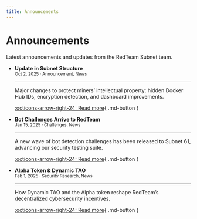 ```yaml
---
title: Announcements
---
```


# Announcements

Latest announcements and updates from the RedTeam Subnet team.

<div class="grid cards" markdown>

-   **Update in Subnet Structure**  
    <small>Oct 2, 2025 · Announcement, News</small>  

    ---  

    Major changes to protect miners’ intellectual property: hidden Docker Hub IDs, encryption detection, and dashboard improvements.  

    [:octicons-arrow-right-24: Read more](posts/an.structure-update.md){ .md-button }
    
-   **Bot Challenges Arrive to RedTeam**  
    <small>Jan 15, 2025 · Challenges, News</small>

    ---

    A new wave of bot detection challenges has been released to Subnet 61, advancing our security testing suite.

    [:octicons-arrow-right-24: Read more](../blog/posts/bot-detection-challenges.md){ .md-button }

-   **Alpha Token & Dynamic TAO**  
    <small>Feb 1, 2025 · Security Research, News</small>

    ---

    How Dynamic TAO and the Alpha token reshape RedTeam’s decentralized cybersecurity incentives.

    [:octicons-arrow-right-24: Read more](../blog/posts/dynamic-tao-alpha-token.md){ .md-button }

</div>
